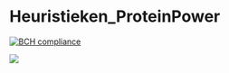 # Heuristieken_ProteinPower

[![BCH compliance](https://bettercodehub.com/edge/badge/haantje0/Heuristieken_ProteinPower?branch=master)](https://bettercodehub.com/)

<img src='https://bettercodehub.com/edge/badge/haantje0/Heuristieken_ProteinPower?branch=master'>
